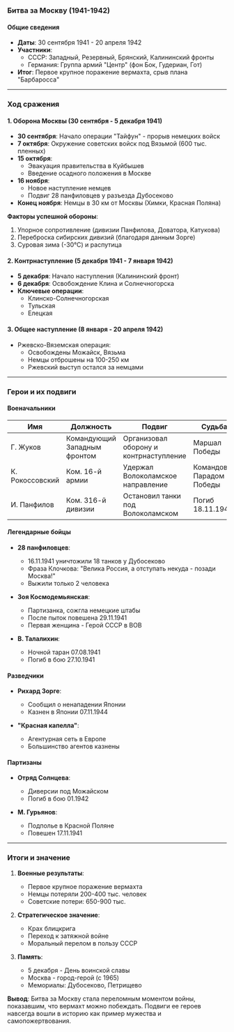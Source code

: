  ### Битва за Москву (1941-1942)

#### **Общие сведения**
- **Даты**: 30 сентября 1941 - 20 апреля 1942
- **Участники**: 
  - СССР: Западный, Резервный, Брянский, Калининский фронты
  - Германия: Группа армий "Центр" (фон Бок, Гудериан, Гот)
- **Итог**: Первое крупное поражение вермахта, срыв плана "Барбаросса"

---

### **Ход сражения**

#### **1. Оборона Москвы (30 сентября - 5 декабря 1941)**
- **30 сентября**: Начало операции "Тайфун" - прорыв немецких войск
- **7 октября**: Окружение советских войск под Вязьмой (600 тыс. пленных)
- **15 октября**:
  - Эвакуация правительства в Куйбышев
  - Введение осадного положения в Москве
- **16 ноября**:
  - Новое наступление немцев
  - Подвиг 28 панфиловцев у разъезда Дубосеково
- **Конец ноября**: Немцы в 30 км от Москвы (Химки, Красная Поляна)

**Факторы успешной обороны**:
1. Упорное сопротивление (дивизии Панфилова, Доватора, Катукова)
2. Переброска сибирских дивизий (благодаря данным Зорге)
3. Суровая зима (-30°C) и распутица

#### **2. Контрнаступление (5 декабря 1941 - 7 января 1942)**
- **5 декабря**: Начало наступления (Калининский фронт)
- **6 декабря**: Освобождение Клина и Солнечногорска
- **Ключевые операции**:
  - Клинско-Солнечногорская
  - Тульская
  - Елецкая

#### **3. Общее наступление (8 января - 20 апреля 1942)**
- Ржевско-Вяземская операция:
  - Освобождены Можайск, Вязьма
  - Немцы отброшены на 100-250 км
  - Ржевский выступ остался за немцами

---

### **Герои и их подвиги**

#### **Военачальники**
| Имя | Должность | Подвиг | Судьба |
|------|------------|--------|--------|
| Г. Жуков | Командующий Западным фронтом | Организовал оборону и контрнаступление | Маршал Победы |
| К. Рокоссовский | Ком. 16-й армии | Удержал Волоколамское направление | Командовал Парадом Победы |
| И. Панфилов | Ком. 316-й дивизии | Остановил танки под Волоколамском | Погиб 18.11.1941 |

#### **Легендарные бойцы**
- **28 панфиловцев**:
  - 16.11.1941 уничтожили 18 танков у Дубосеково
  - Фраза Клочкова: "Велика Россия, а отступать некуда - позади Москва!"
  - Выжили только 2 человека

- **Зоя Космодемьянская**:
  - Партизанка, сожгла немецкие штабы
  - После пыток повешена 29.11.1941
  - Первая женщина - Герой СССР в ВОВ

- **В. Талалихин**:
  - Ночной таран 07.08.1941
  - Погиб в бою 27.10.1941

#### **Разведчики**
- **Рихард Зорге**:
  - Сообщил о ненападении Японии
  - Казнен в Японии 07.11.1944

- **"Красная капелла"**:
  - Агентурная сеть в Европе
  - Большинство агентов казнены

#### **Партизаны**
- **Отряд Солнцева**:
  - Диверсии под Можайском
  - Погиб в бою 01.1942

- **М. Гурьянов**:
  - Подполье в Красной Поляне
  - Повешен 17.11.1941

---

### **Итоги и значение**
1. **Военные результаты**:
   - Первое крупное поражение вермахта
   - Немцы потеряли 200-400 тыс. человек
   - Советские потери: 650-900 тыс.

2. **Стратегическое значение**:
   - Крах блицкрига
   - Переход к затяжной войне
   - Моральный перелом в пользу СССР

3. **Память**:
   - 5 декабря - День воинской славы
   - Москва - город-герой (с 1965)
   - Мемориалы: Дубосеково, Петрищево

**Вывод**: Битва за Москву стала переломным моментом войны, показавшим, что вермахт можно побеждать. Подвиги ее героев навсегда вошли в историю как пример мужества и самопожертвования.
